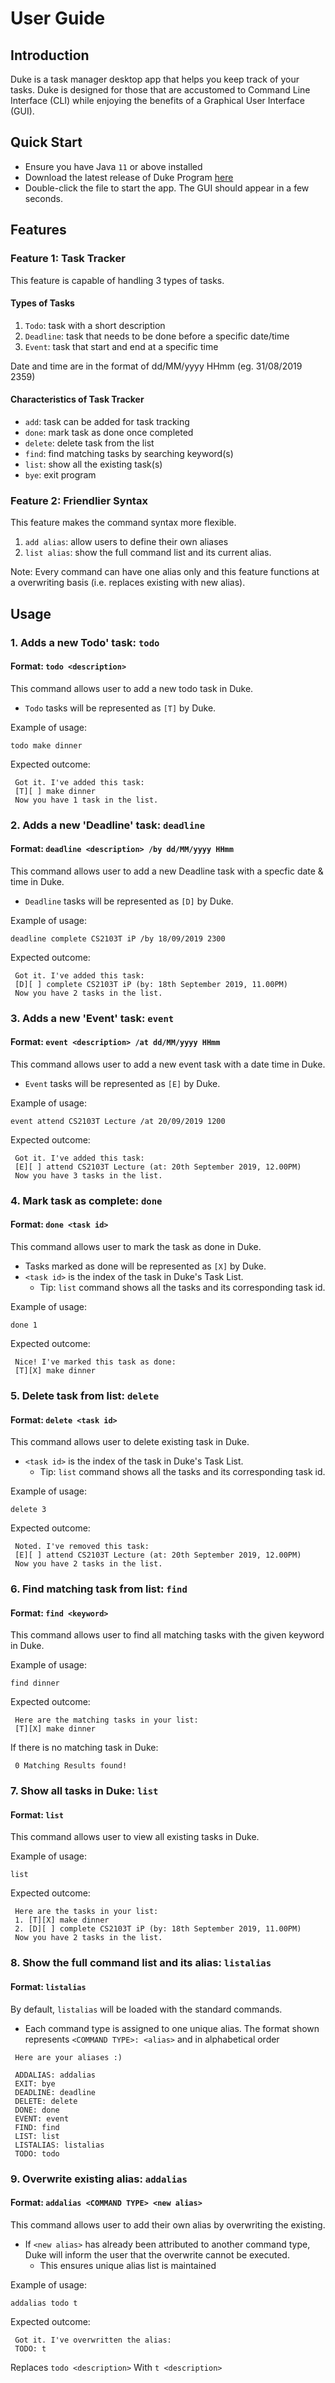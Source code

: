 # User Guide

## Introduction

Duke is a task manager desktop app that helps you keep track of your tasks. Duke is designed for those that are accustomed to Command Line Interface (CLI) while enjoying the benefits of a Graphical User Interface (GUI).

## Quick Start
* Ensure you have Java `11` or above installed
* Download the latest release of Duke Program [here](https://github.com/yyuanxin/duke/releases/tag/A-Release)
* Double-click the file to start the app. The GUI should appear in a few seconds. 

## Features 

### Feature 1: Task Tracker 
This feature is capable of handling 3 types of tasks.
#### Types of Tasks
1. `Todo`: task with a short description
2. `Deadline`: task that needs to be done before a specific date/time
3. `Event`: task that start and end at a specific time

Date and time are in the format of dd/MM/yyyy HHmm (eg. 31/08/2019 2359)

#### Characteristics of Task Tracker
* `add`: task can be added for task tracking
* `done`: mark task as done once completed
* `delete`: delete task from the list
* `find`: find matching tasks by searching keyword(s)
* `list`: show all the existing task(s)
* `bye`: exit program

### Feature 2: Friendlier Syntax
This feature makes the command syntax more flexible.
1. `add alias`: allow users to define their own aliases
2. `list alias`: show the full command list and its current alias.

Note: Every command can have one alias only and this feature functions at a overwriting basis (i.e. replaces existing with new alias).

## Usage

### 1. Adds a new Todo' task: `todo`
#### Format: `todo <description>`

This command allows user to add a new todo task in Duke.
  * `Todo` tasks will be represented as `[T]` by Duke.

Example of usage: 

`todo make dinner`

Expected outcome:

```
 Got it. I've added this task:
 [T][ ] make dinner
 Now you have 1 task in the list.
```

### 2. Adds a new 'Deadline' task: `deadline`
#### Format: `deadline <description> /by dd/MM/yyyy HHmm`

This command allows user to add a new Deadline task with a specfic date & time in Duke.
  * `Deadline` tasks will be represented as `[D]` by Duke.

Example of usage: 

`deadline complete CS2103T iP /by 18/09/2019 2300`

Expected outcome:

```
 Got it. I've added this task:
 [D][ ] complete CS2103T iP (by: 18th September 2019, 11.00PM)
 Now you have 2 tasks in the list.
```

### 3. Adds a new 'Event' task: `event`
#### Format: `event <description> /at dd/MM/yyyy HHmm`

This command allows user to add a new event task with a date time in Duke.
  * `Event` tasks will be represented as `[E]` by Duke.

Example of usage: 

`event attend CS2103T Lecture /at 20/09/2019 1200`

Expected outcome:

```
 Got it. I've added this task:
 [E][ ] attend CS2103T Lecture (at: 20th September 2019, 12.00PM)
 Now you have 3 tasks in the list.
```

### 4. Mark task as complete: `done`
#### Format: `done <task id>`

This command allows user to mark the task as done in Duke.
  * Tasks marked as done will be represented as `[X]` by Duke.
  * `<task id>` is the index of the task in Duke's Task List.
    * Tip: `list` command shows all the tasks and its corresponding task id.

Example of usage: 

`done 1`

Expected outcome:

```
 Nice! I've marked this task as done:
 [T][X] make dinner
```

### 5. Delete task from list: `delete`
#### Format: `delete <task id>`

This command allows user to delete existing task in Duke.
  * `<task id>` is the index of the task in Duke's Task List.
    * Tip: `list` command shows all the tasks and its corresponding task id.

Example of usage: 

`delete 3`

Expected outcome:

```
 Noted. I've removed this task:
 [E][ ] attend CS2103T Lecture (at: 20th September 2019, 12.00PM)
 Now you have 2 tasks in the list.
```

### 6. Find matching task from list: `find`
#### Format: `find <keyword>`

This command allows user to find all matching tasks with the given keyword in Duke.

Example of usage: 

`find dinner`

Expected outcome:

```
 Here are the matching tasks in your list:
 [T][X] make dinner
```

If there is no matching task in Duke:
```
 0 Matching Results found!
```

### 7. Show all tasks in Duke: `list`
#### Format: `list`

This command allows user to view all existing tasks in Duke.

Example of usage: 

`list`

Expected outcome:

```
 Here are the tasks in your list:
 1. [T][X] make dinner
 2. [D][ ] complete CS2103T iP (by: 18th September 2019, 11.00PM)
 Now you have 2 tasks in the list.
```

### 8. Show the full command list and its alias: `listalias`
#### Format: `listalias`

By default, `listalias` will be loaded with the standard commands.
* Each command type is assigned to one unique alias.
The format shown represents `<COMMAND TYPE>: <alias>` and in alphabetical order

```
 Here are your aliases :)
 
 ADDALIAS: addalias
 EXIT: bye
 DEADLINE: deadline
 DELETE: delete
 DONE: done
 EVENT: event
 FIND: find
 LIST: list
 LISTALIAS: listalias
 TODO: todo
```

### 9. Overwrite existing alias: `addalias`
#### Format: `addalias <COMMAND TYPE> <new alias>`

This command allows user to add their own alias by overwriting the existing. 
* If `<new alias>` has already been attributed to another command type, Duke will inform the user that the overwrite cannot be executed. 
  * This ensures unique alias list is maintained

Example of usage: 

`addalias todo t`

Expected outcome:

```
 Got it. I've overwritten the alias:
 TODO: t
```

Replaces
`todo <description>`
With
`t <description>`

